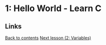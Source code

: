 # 1: Hello World - Learn C



## Links

[Back to contents](README.md)
[Next lesson (2: Variables)](02-Variables.md)
